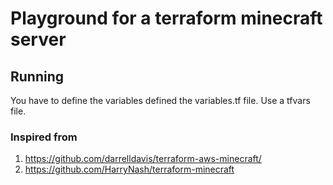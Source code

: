 # Playground for a terraform minecraft server

## Running

You have to define the variables defined the variables.tf file. Use a tfvars file.

### Inspired from

1. https://github.com/darrelldavis/terraform-aws-minecraft/
1. https://github.com/HarryNash/terraform-minecraft

